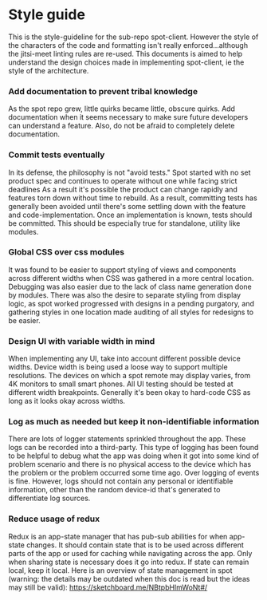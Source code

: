 # Style guide

This is the style-guideline for the sub-repo spot-client. However the style of the characters of the code and formatting isn't really enforced...although the jitsi-meet linting rules are re-used. This documents is aimed to help understand the design choices made in implementing spot-client, ie the style of the architecture.

### Add documentation to prevent tribal knowledge
As the spot repo grew, little quirks became little, obscure quirks. Add documentation when it seems necessary to make sure future developers can understand a feature. Also, do not be afraid to completely delete documentation.

### Commit tests eventually
In its defense, the philosophy is not "avoid  tests." Spot started with no set product spec and continues to operate without one while facing strict deadlines As a result it's possible the product can change rapidly and features torn down without time to rebuild. As a result, committing tests has generally been avoided until there's some settling down with the feature and code-implementation. Once an implementation is known, tests should be committed. This should be especially true for standalone, utility like modules.

### Global CSS over css modules
It was found to be easier to support styling of views and components across different widths when CSS was gathered in a more central location. Debugging was also easier due to the lack of class name generation done by modules. There was also the desire to separate styling from display logic, as spot worked progressed with designs in a pending purgatory, and gathering styles in one location made auditing of all styles for redesigns to be easier.

### Design UI with variable width in mind
When implementing any UI, take into account different possible device widths. Device width is being used a loose way to support multiple resolutions. The devices on which a spot remote may display varies, from 4K monitors to small smart phones. All UI testing should be tested at different width breakpoints. Generally it's been okay to hard-code CSS as long as it looks okay across widths.

### Log as much as needed but keep it non-identifiable information
There are lots of logger statements sprinkled throughout the app. These logs can be recorded into a third-party. This type of logging has been found to be helpful to debug what the app was doing when it got into some kind of problem scenario and there is no physical access to the device which has the problem or the problem occurred some time ago. Over logging of events is fine. However, logs should not contain any personal or identifiable information, other than the random device-id that's generated to differentiate log sources. 

### Reduce usage of redux
Redux is an app-state manager that has pub-sub abilities for when app-state changes. It should contain state that is to be used across different parts of the app or used for caching while navigating across the app. Only when sharing state is necessary does it go into redux. If state can remain local, keep it local. Here is an overview of state management in spot (warning: the details may be outdated when this doc is read but the ideas may still be valid): https://sketchboard.me/NBtpbHlmWoNt#/
